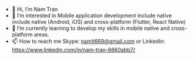 - 👋 Hi, I’m Nam Tran
- 👀 I’m interested in Mobile application development include native include native (Android, iOS) and cross-platform (Flutter, React Native)
- 🌱 I’m currently learning to develop my skills in mobile native and cross-platform areas.
- 📫 How to reach me Skype: namit669@gmail.com or LinkedIn: https://www.linkedin.com/in/nam-tran-6660abb7/ 

<!---
namtran669/namtran669 is a ✨ special ✨ repository because its `README.md` (this file) appears on your GitHub profile.
You can click the Preview link to take a look at your changes.
--->
